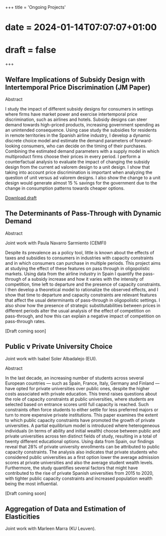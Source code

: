 +++
title = 'Ongoing Projects'
# date = 2024-01-14T07:07:07+01:00
# draft = false
+++

## Welfare Implications of Subsidy Design with Intertemporal Price Discrimination (JM Paper)

Abstract

I study the impact of different subsidy designs for consumers in settings where firms have market power and exercise intertemporal price discrimination, such as airlines and hotels. Subsidy designs can steer demand towards high-priced products, increasing government spending as an unintended consequence. Using case study the subsidies for residents in remote territories in the Spanish airline industry, I develop a dynamic discrete choice model and estimate the demand parameters of forward-looking consumers, who can decide on the timing of their purchases. Combining the estimated demand parameters with a supply model in which multiproduct firms choose their prices in every period. I perform a counterfactual analysis to evaluate the impact of changing the subsidy design from the current ad valorem design to a unit design. I show that taking into account price discrimination is important when analyzing the question of unit versus ad valorem designs. I also show the change to a unit design would generate almost 15 % savings for the government due to the change in consumption patterns towards cheaper options.

[Download draft](/JMPDraft.pdf)

## The Determinants of Pass-Through with Dynamic Demand

Abstract

Joint work with Paula Navarro Sarmiento (CEMFI)

Despite its prevalence as a policy tool, little is known about the effects of taxes and subsidies to consumers
in industries with capacity constraints and in which consumers can purchase in multiple periods. This project
aims at studying the effect of these features on pass through in oligopolistic markets. Using data from the
airline industry in Spain I quantify the pass-through of a subsidy increase and how it varies with the intensity
of competition, time left to departure and the presence of capacity constraints. I then develop a theoretical
model to rationalize the observed effects, and I show that time to departure and capacity constraints are relevant
features that affect the usual determinants of pass-through in oligopolistic settings. I also show how the presence
of strategic substitutabilities between prices in different periods alter the usual analysis of the effect of competition
on pass-through, and how this can explain a negative impact of competition on pass-through rates.

[Draft coming soon]

## Public v Private University Choice

Joint work with Isabel Soler Albadalejo (EUI). 

Abstract

In the last decade, an increasing number of students across several European countries — such as Spain, France, Italy, Germany and Finland — have opted for private universities over public ones, despite the higher costs associated with private education. This trend raises questions about the role of capacity constraints at public universities, where students are selected based on entrance scores until full capacity is reached. Such constraints often force students to either settle for less preferred majors or turn to more expensive private institutions. This paper examines the extent to which public capacity constraints have promoted the growth of private universities. A partial equilibrium model is introduced where heterogeneous individuals (in terms of ability and initial wealth) choose between public and private universities across ten distinct fields of study, resulting in a total of twenty different educational options. Using data from Spain, our findings reveal that 28\% of private university enrollments can be attributed to public capacity constraints. The analysis also indicates that private students who considered public universities as a first option lower the average admission scores at private universities and also the average student wealth levels. Furthermore, the study quantifies several factors that might have contributed to the rise of private Spanish universities from 2015 to 2020, with tighter public capacity constraints and increased population wealth being the most influential.

[Draft coming soon]


## Aggregation of Data and Estimation of Elasticities

Joint work with Marleen Marra (KU Leuven).